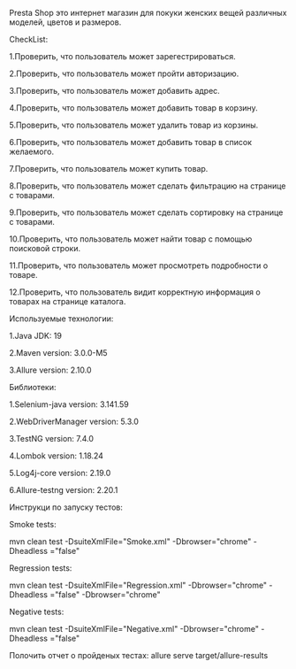 Presta Shop это интернет магазин для покуки женских вещей различных моделей,
цветов и размеров.

CheckList:

1.Проверить, что пользователь может зарегестрироваться.

2.Проверить, что пользователь может пройти авторизацию.

3.Проверить, что пользователь может добавить адрес.

4.Проверить, что пользователь может добавить товар в корзину.

5.Проверить, что пользователь может удалить товар из корзины.

6.Проверить, что пользователь может добавить товар в список желаемого.

7.Проверить, что пользователь может купить товар.

8.Проверить, что пользователь может сделать фильтрацию на странице с товарами.

9.Проверить, что пользователь может сделать сортировку на странице с товарами.

10.Проверить, что пользователь может найти товар с помощью поисковой строки.

11.Проверить, что пользователь может просмотреть подробности о товаре.

12.Проверить, что пользователь видит корректную информация о товарах на странице каталога.

Используемые технологии:

1.Java JDK: 19

2.Maven version: 3.0.0-M5

3.Allure version: 2.10.0

Библиотеки:

1.Selenium-java version: 3.141.59

2.WebDriverManager version: 5.3.0

3.TestNG version: 7.4.0

4.Lombok version: 1.18.24

5.Log4j-core version: 2.19.0

6.Allure-testng version: 2.20.1

Инструкци по запуску тестов:

Smoke tests:

mvn clean test -DsuiteXmlFile="Smoke.xml" -Dbrowser="chrome" -Dheadless
="false"

Regression tests: 

mvn clean test -DsuiteXmlFile="Regression.xml" -Dbrowser="chrome" -Dheadless
="false" -Dbrowser="chrome"

Negative tests:

mvn clean test -DsuiteXmlFile="Negative.xml" -Dbrowser="chrome" -Dheadless
="false"

Полочить отчет о пройденых тестах: allure serve target/allure-results